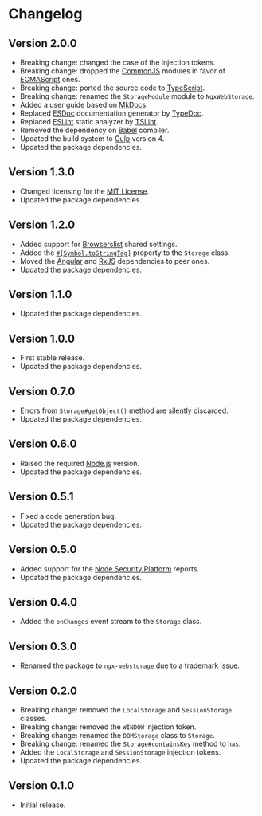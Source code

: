 # Changelog

## Version 2.0.0
- Breaking change: changed the case of the injection tokens.
- Breaking change: dropped the [CommonJS](https://nodejs.org/api/modules.html) modules in favor of [ECMAScript](http://www.ecma-international.org/ecma-262/6.0/#sec-modules) ones.
- Breaking change: ported the source code to [TypeScript](https://www.typescriptlang.org).
- Breaking change: renamed the `StorageModule` module to `NgxWebStorage`.
- Added a user guide based on [MkDocs](http://www.mkdocs.org).
- Replaced [ESDoc](https://esdoc.org) documentation generator by [TypeDoc](https://typedoc.org).
- Replaced [ESLint](https://eslint.org) static analyzer by [TSLint](https://palantir.github.io/tslint).
- Removed the dependency on [Babel](https://babeljs.io) compiler.
- Updated the build system to [Gulp](https://gulpjs.com) version 4.
- Updated the package dependencies.

## Version 1.3.0
- Changed licensing for the [MIT License](https://opensource.org/licenses/MIT).
- Updated the package dependencies.

## Version 1.2.0
- Added support for [Browserslist](http://browserl.ist) shared settings.
- Added the [`#[Symbol.toStringTag]`](https://developer.mozilla.org/en-US/docs/Web/JavaScript/Reference/Global_Objects/Symbol/toStringTag) property to the `Storage` class.
- Moved the [Angular](https://angular.io) and [RxJS](http://reactivex.io/rxjs) dependencies to peer ones.
- Updated the package dependencies.

## Version 1.1.0
- Updated the package dependencies.

## Version 1.0.0
- First stable release.
- Updated the package dependencies.

## Version 0.7.0
- Errors from `Storage#getObject()` method are silently discarded.
- Updated the package dependencies.

## Version 0.6.0
- Raised the required [Node.js](https://nodejs.org) version.
- Updated the package dependencies.

## Version 0.5.1
- Fixed a code generation bug.
- Updated the package dependencies.

## Version 0.5.0
- Added support for the [Node Security Platform](https://nodesecurity.io) reports.
- Updated the package dependencies.

## Version 0.4.0
- Added the `onChanges` event stream to the `Storage` class.

## Version 0.3.0
- Renamed the package to `ngx-webstorage` due to a trademark issue. 

## Version 0.2.0
- Breaking change: removed the `LocalStorage` and `SessionStorage` classes.
- Breaking change: removed the `WINDOW` injection token.
- Breaking change: renamed the `DOMStorage` class to `Storage`.
- Breaking change: renamed the `Storage#containsKey` method to `has`.
- Added the `LocalStorage` and `SessionStorage` injection tokens.
- Updated the package dependencies.

## Version 0.1.0
- Initial release.

